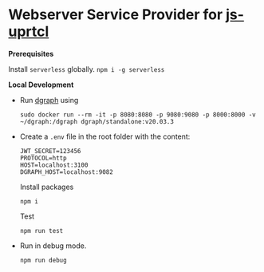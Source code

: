 # Webserver Service Provider for [js-uprtcl](https://github.com/uprtcl/js-uprtcl)

**Prerequisites**

Install `serverless` globally.
`npm i -g serverless`

**Local Development**

- Run [dgraph](https://github.com/dgraph-io/dgraph) using

  ```
  sudo docker run --rm -it -p 8080:8080 -p 9080:9080 -p 8000:8000 -v ~/dgraph:/dgraph dgraph/standalone:v20.03.3
  ```

- Create a `.env` file in the root folder with the content:

  ```
  JWT_SECRET=123456
  PROTOCOL=http
  HOST=localhost:3100
  DGRAPH_HOST=localhost:9082

  ```

  Install packages

  ```
  npm i
  ```

  Test

  ```
  npm run test
  ```

- Run in debug mode.

  ```
  npm run debug
  ```
